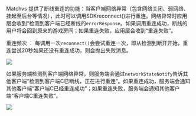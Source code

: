 Matchvs 提供了断线重连的功能：当客户端网络异常（包含网络关闭、弱网络、挂起至后台等情况），此时可以调用SDKreconnect()进行重连。网络异常时应用层会收到“检测到客户端已经断线的`errorResponse`。如果调用重连成功，断线的用户将会回到原来的游戏房间；如果重连失败，应用层会收到“重连失败”。

重连频次 ： 每调用一次`reconnect()`会尝试重连一次，即从检测到断开开始，重连尝试20秒如果还没有重连成功，则会抛出失败消息。



![](http://imgs.matchvs.com/static/reconnect4.png)



如果服务端检测到客户端网络异常，则服务端会通过`networkStateNotify`告诉其他客户端“检测到客户端C已断线，正在进行重连”。如果重连成功，服务端会通知其他客户端“客户端C已经重连成功”；如果重连失败，服务端会通知其他客户端“客户端C重连失败”。

![](http://imgs.matchvs.com/static/reconnect2.png)